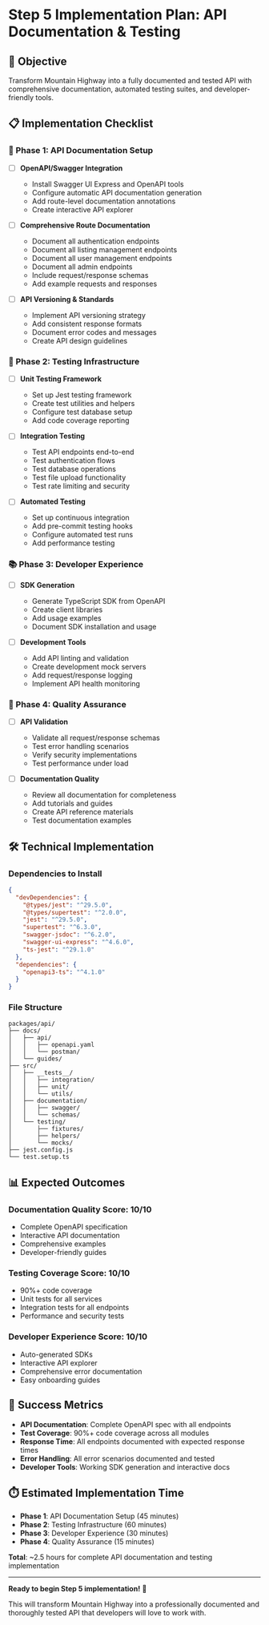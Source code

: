 # Step 5 Implementation Plan: API Documentation & Testing

## 🎯 Objective
Transform Mountain Highway into a fully documented and tested API with comprehensive documentation, automated testing suites, and developer-friendly tools.

## 📋 Implementation Checklist

### 🔧 Phase 1: API Documentation Setup
- [ ] **OpenAPI/Swagger Integration**
  - Install Swagger UI Express and OpenAPI tools
  - Configure automatic API documentation generation
  - Add route-level documentation annotations
  - Create interactive API explorer

- [ ] **Comprehensive Route Documentation**
  - Document all authentication endpoints
  - Document all listing management endpoints
  - Document all user management endpoints
  - Document all admin endpoints
  - Include request/response schemas
  - Add example requests and responses

- [ ] **API Versioning & Standards**
  - Implement API versioning strategy
  - Add consistent response formats
  - Document error codes and messages
  - Create API design guidelines

### 🧪 Phase 2: Testing Infrastructure
- [ ] **Unit Testing Framework**
  - Set up Jest testing framework
  - Create test utilities and helpers
  - Configure test database setup
  - Add code coverage reporting

- [ ] **Integration Testing**
  - Test API endpoints end-to-end
  - Test authentication flows
  - Test database operations
  - Test file upload functionality
  - Test rate limiting and security

- [ ] **Automated Testing**
  - Set up continuous integration
  - Add pre-commit testing hooks
  - Configure automated test runs
  - Add performance testing

### 📚 Phase 3: Developer Experience
- [ ] **SDK Generation**
  - Generate TypeScript SDK from OpenAPI
  - Create client libraries
  - Add usage examples
  - Document SDK installation and usage

- [ ] **Development Tools**
  - Add API linting and validation
  - Create development mock servers
  - Add request/response logging
  - Implement API health monitoring

### 🚀 Phase 4: Quality Assurance
- [ ] **API Validation**
  - Validate all request/response schemas
  - Test error handling scenarios
  - Verify security implementations
  - Test performance under load

- [ ] **Documentation Quality**
  - Review all documentation for completeness
  - Add tutorials and guides
  - Create API reference materials
  - Test documentation examples

## 🛠️ Technical Implementation

### Dependencies to Install
```json
{
  "devDependencies": {
    "@types/jest": "^29.5.0",
    "@types/supertest": "^2.0.0",
    "jest": "^29.5.0",
    "supertest": "^6.3.0",
    "swagger-jsdoc": "^6.2.0",
    "swagger-ui-express": "^4.6.0",
    "ts-jest": "^29.1.0"
  },
  "dependencies": {
    "openapi3-ts": "^4.1.0"
  }
}
```

### File Structure
```
packages/api/
├── docs/
│   ├── api/
│   │   ├── openapi.yaml
│   │   └── postman/
│   └── guides/
├── src/
│   ├── __tests__/
│   │   ├── integration/
│   │   ├── unit/
│   │   └── utils/
│   ├── documentation/
│   │   ├── swagger/
│   │   └── schemas/
│   └── testing/
│       ├── fixtures/
│       ├── helpers/
│       └── mocks/
├── jest.config.js
└── test.setup.ts
```

## 📊 Expected Outcomes

### Documentation Quality Score: 10/10
- Complete OpenAPI specification
- Interactive API documentation
- Comprehensive examples
- Developer-friendly guides

### Testing Coverage Score: 10/10
- 90%+ code coverage
- Unit tests for all services
- Integration tests for all endpoints
- Performance and security tests

### Developer Experience Score: 10/10
- Auto-generated SDKs
- Interactive API explorer
- Comprehensive error documentation
- Easy onboarding guides

## 🎯 Success Metrics
- **API Documentation**: Complete OpenAPI spec with all endpoints
- **Test Coverage**: 90%+ code coverage across all modules
- **Response Time**: All endpoints documented with expected response times
- **Error Handling**: All error scenarios documented and tested
- **Developer Tools**: Working SDK generation and interactive docs

## ⏱️ Estimated Implementation Time
- **Phase 1**: API Documentation Setup (45 minutes)
- **Phase 2**: Testing Infrastructure (60 minutes)
- **Phase 3**: Developer Experience (30 minutes)
- **Phase 4**: Quality Assurance (15 minutes)

**Total**: ~2.5 hours for complete API documentation and testing implementation

---

**Ready to begin Step 5 implementation!** 🚀

This will transform Mountain Highway into a professionally documented and thoroughly tested API that developers will love to work with.
